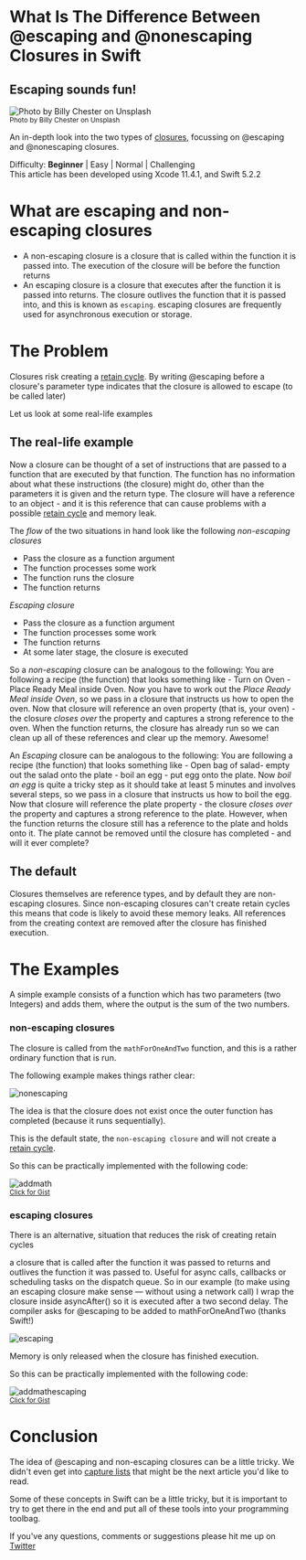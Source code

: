 # What Is The Difference Between @escaping and @nonescaping Closures in Swift
## Escaping sounds fun!

![Photo by Billy Chester on Unsplash](Images/billy-chester-pdC8onszs6o-unsplash.jpg)<br/>
<sub>Photo by Billy Chester on Unsplash<sub>

An in-depth look into the two types of [closures](https://medium.com/swift-coding/swift-closures-c14cb7aa2170), focussing on @escaping and @nonescaping closures.

Difficulty: **Beginner** | Easy | Normal | Challenging<br/>
This article has been developed using Xcode 11.4.1, and Swift 5.2.2



# What are escaping and non-escaping closures
* A non-escaping closure is a closure that is called within the function it is passed into. The execution of the closure will be before the function returns
* An escaping closure is a closure that executes after the function it is passed into returns. The closure outlives the function that it is passed into, and this is known as `escaping`. escaping closures are frequently used for asynchronous execution or storage.

# The Problem
Closures risk creating a [retain cycle](https://medium.com/@stevenpcurtis.sc/see-retain-cycles-in-xcode-70eb150ce7d1). By writing @escaping before a closure's parameter type indicates that the closure is allowed to escape (to be called later)

Let us look at some real-life examples

## The real-life example

Now a closure can be thought of a set of instructions that are passed to a function that are executed by that function. The function has no information about what these instructions (the closure) might do, other than the parameters it is given and the return type. The closure will have a reference to an object - and it is this reference that can cause problems with a possible [retain cycle](https://medium.com/@stevenpcurtis.sc/see-retain-cycles-in-xcode-70eb150ce7d1) and memory leak.

The *flow* of the two situations in hand look like the following
*non-escaping closures*
* Pass the closure as a function argument
* The function processes some work
* The function runs the closure
* The function returns

*Escaping closure*
* Pass the closure as a function argument
* The function processes some work
* The function returns
* At some later stage, the closure is executed

So a *non-escaping* closure can be analogous to the following:
You are following a recipe (the function) that looks something like - Turn on Oven - Place Ready Meal inside Oven. Now you have to work out the *Place Ready Meal inside Oven*, so we pass in a closure that instructs us how to open the oven. Now that closure will reference an oven property (that is, your oven) - the closure *closes over* the property and captures a strong reference to the oven. 
When the function returns, the closure has already run so we can clean up all of these references and clear up the memory. Awesome!

An *Escaping* closure can be analogous to the following:
You are following a recipe (the function) that looks something like - Open bag of salad- empty out the salad onto the plate - boil an egg - put egg onto the plate. Now *boil an egg* is quite a tricky step as it should take at least 5 minutes and involves several steps, so we pass in a closure that instructs us how to boil the egg. Now that closure will reference the plate property - the closure *closes over* the property and captures a strong reference to the plate.
However, when the function returns the closure still has a reference to the plate and holds onto it. The plate cannot be removed until the closure has completed - and will it ever complete?

## The default
Closures themselves are reference types, and by default they are non-escaping closures. Since non-escaping closures can't create retain cycles this means that code is likely to avoid these memory leaks. All references from the creating context are removed after the closure has finished execution. 


# The Examples
A simple example consists of a function which has two parameters (two Integers) and adds them, where the output is the sum of the two numbers.


### non-escaping closures
The closure is called from the `mathForOneAndTwo` function, and this is a rather ordinary function that is run.

The following example makes things rather clear:

![nonescaping](Images/nonescaping.png)

The idea is that the closure does not exist once the outer function has completed (because it runs sequentially).

This is the default state, the `non-escaping closure` and will not create a [retain cycle](https://medium.com/@stevenpcurtis.sc/see-retain-cycles-in-xcode-70eb150ce7d1).

So this can be practically implemented with the following code:

![addmath](Images/addmath.png)<br>
<sub>[Click for Gist](https://gist.github.com/stevencurtis/06b367d19c49a4e17b6c240db461338b)<sub>


### escaping closures
There is an alternative, situation that reduces the risk of creating retain cycles

a closure that is called after the function it was passed to returns and outlives the function it was passed to. Useful for async calls, callbacks or scheduling tasks on the dispatch queue.
So in our example (to make using an escaping closure make sense — without using a network call) I wrap the closure inside asyncAfter() so it is executed after a two second delay.
The compiler asks for @escaping to be added to mathForOneAndTwo (thanks Swift!)

![escaping](Images/escaping.png)

Memory is only released when the closure has finished execution.

So this can be practically implemented with the following code:

![addmathescaping](Images/addmathescaping.png)<br>
<sub>[Click for Gist](https://gist.github.com/stevencurtis/60020d823085de81b9e2ddde0986f180)<sub>


# Conclusion

The idea of @escaping and non-escaping closures can be a little tricky. We didn't even get into [capture lists](https://medium.com/@stevenpcurtis.sc/using-capture-lists-in-swift-19f408f986d) that might be the next article you'd like to read.

Some of these concepts in Swift can be a little tricky, but it is important to try to get there in the end and put all of these tools into your programming toolbag.

If you've any questions, comments or suggestions please hit me up on [Twitter](https://twitter.com/stevenpcurtis) 
